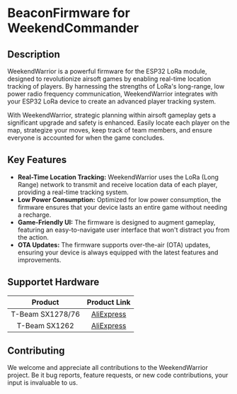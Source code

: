 # BeaconFirmware for WeekendCommander

## Description

WeekendWarrior is a powerful firmware for the ESP32 LoRa module, designed to revolutionize airsoft games by enabling real-time location tracking of players. By harnessing the strengths of LoRa's long-range, low power radio frequency communication, WeekendWarrior integrates with your ESP32 LoRa device to create an advanced player tracking system.

With WeekendWarrior, strategic planning within airsoft gameplay gets a significant upgrade and safety is enhanced. Easily locate each player on the map, strategize your moves, keep track of team members, and ensure everyone is accounted for when the game concludes.

## Key Features

- **Real-Time Location Tracking:** WeekendWarrior uses the LoRa (Long Range) network to transmit and receive location data of each player, providing a real-time tracking system.
- **Low Power Consumption:** Optimized for low power consumption, the firmware ensures that your device lasts an entire game without needing a recharge.
- **Game-Friendly UI:** The firmware is designed to augment gameplay, featuring an easy-to-navigate user interface that won't distract you from the action.
- **OTA Updates:** The firmware supports over-the-air (OTA) updates, ensuring your device is always equipped with the latest features and improvements.


## Supportet Hardware

|     Product      |  Product Link   |
| :--------------: | :-------------: |
| T-Beam SX1278/76 | [AliExpress][1] |
|  T-Beam SX1262   | [AliExpress][2] |

[1]: https://pt.aliexpress.com/item/32967228739.html "T-Beam SX1278/76"
[2]: https://pt.aliexpress.com/item/4001287221970.html "T-Beam SX1262"

## Contributing
We welcome and appreciate all contributions to the WeekendWarrior project. Be it bug reports, feature requests, or new code contributions, your input is invaluable to us.